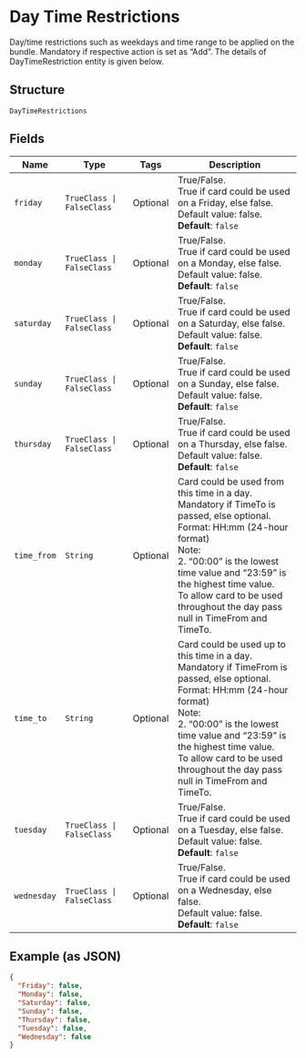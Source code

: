 
# Day Time Restrictions

Day/time restrictions such as weekdays and time range to be applied on the bundle.
Mandatory if respective action is set as “Add”.
The details of DayTimeRestriction entity is given below.

## Structure

`DayTimeRestrictions`

## Fields

| Name | Type | Tags | Description |
|  --- | --- | --- | --- |
| `friday` | `TrueClass \| FalseClass` | Optional | True/False.<br>True if card could be used on a Friday, else false.<br>Default value: false.<br>**Default**: `false` |
| `monday` | `TrueClass \| FalseClass` | Optional | True/False.<br>True if card could be used on a Monday, else false.<br>Default value: false.<br>**Default**: `false` |
| `saturday` | `TrueClass \| FalseClass` | Optional | True/False.<br>True if card could be used on a Saturday, else false.<br>Default value: false.<br>**Default**: `false` |
| `sunday` | `TrueClass \| FalseClass` | Optional | True/False.<br>True if card could be used on a Sunday, else false.<br>Default value: false.<br>**Default**: `false` |
| `thursday` | `TrueClass \| FalseClass` | Optional | True/False.<br>True if card could be used on a Thursday, else false.<br>Default value: false.<br>**Default**: `false` |
| `time_from` | `String` | Optional | Card could be used from this time in a day.<br>Mandatory if TimeTo is passed, else optional.<br>Format: HH:mm (24-hour format)<br>Note:<br>2.	“00:00” is the lowest time value and “23:59” is the highest time value.<br>To allow card to be used throughout the day pass null in TimeFrom and TimeTo. |
| `time_to` | `String` | Optional | Card could be used up to this time in a day.<br>Mandatory if TimeFrom is passed, else optional.<br>Format: HH:mm (24-hour format)<br>Note:<br>2.	“00:00” is the lowest time value and “23:59” is the highest time value.<br>To allow card to be used throughout the day pass null in TimeFrom and TimeTo. |
| `tuesday` | `TrueClass \| FalseClass` | Optional | True/False.<br>True if card could be used on a Tuesday, else false.<br>Default value: false.<br>**Default**: `false` |
| `wednesday` | `TrueClass \| FalseClass` | Optional | True/False.<br>True if card could be used on a Wednesday, else false.<br>Default value: false.<br>**Default**: `false` |

## Example (as JSON)

```json
{
  "Friday": false,
  "Monday": false,
  "Saturday": false,
  "Sunday": false,
  "Thursday": false,
  "Tuesday": false,
  "Wednesday": false
}
```

